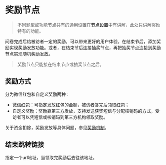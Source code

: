 # 奖励节点

> 不同题型或功能节点共有的通用设置在[节点设置](../node-setting/concept.md)中有讲解，此处只讲解奖励特有的功能。

问卷完成后给被访者一定的奖励，可以带来更好的用户体验。在结束节后，添加奖励实现奖励发放功能。或者，在结束节后连接抽奖节点，再把抽奖节点连接到奖励节点实现随机奖励发放。

> 奖励节点只能接在结束节点或抽奖节点之后。

## 奖励方式
分为微信红包和自定义奖励两种：
+ 微信红包：可指定发放红包的金额，被访者答完后领取红包；
+ 自定义奖励：奖励靠第三方发放，支持发送获奖短信与分配核销码的方式，受访者可以凭短信或核销码到第三方机构领取奖励。

关于资金扣除，奖励发放等具体问题，参见[奖励机制](../advance-topic/reward.md)。

## 结束跳转链接
指定一个url地址，当领取完奖励后去往该地址。
